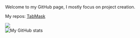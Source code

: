 Welcome to my GitHub page, I mostly focus on project creation.

My repos: [TabMask](https://github.com/bananaontop/TabMask)

![](https://komarev.com/ghpvc/?username=bananaontop) 
<br>![My GitHub stats](https://github-readme-stats.vercel.app/api?username=bananaontop&show_icons=true&theme=dark&include_all_commits=true&count_private=true&hide_border=true&hide_rank=true&compact=true)



